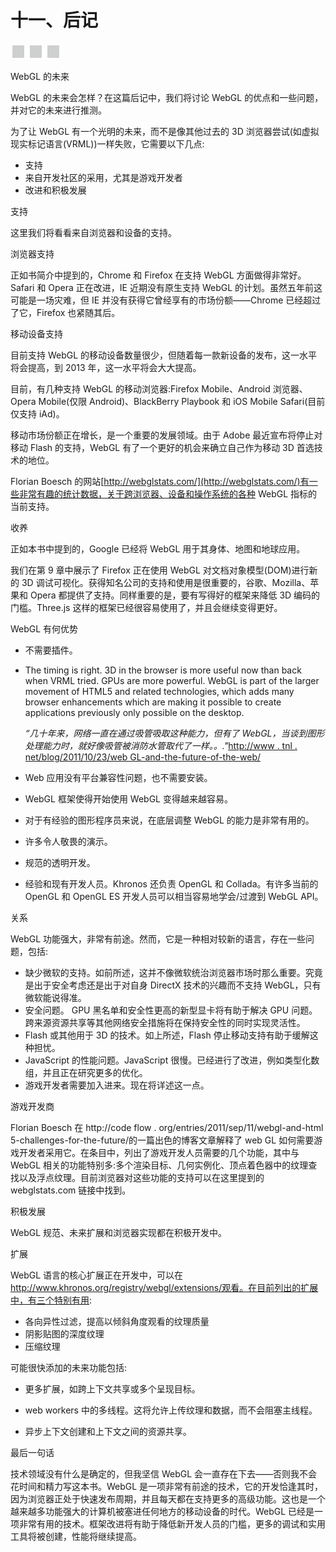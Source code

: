 # 十一、后记

![image](img/frontdot.jpg)

WebGL 的未来

WebGL 的未来会怎样？在这篇后记中，我们将讨论 WebGL 的优点和一些问题，并对它的未来进行推测。

为了让 WebGL 有一个光明的未来，而不是像其他过去的 3D 浏览器尝试(如虚拟现实标记语言(VRML))一样失败，它需要以下几点:

*   支持
*   来自开发社区的采用，尤其是游戏开发者
*   改进和积极发展

支持

这里我们将看看来自浏览器和设备的支持。

浏览器支持

正如书简介中提到的，Chrome 和 Firefox 在支持 WebGL 方面做得非常好。Safari 和 Opera 正在改进，IE 近期没有原生支持 WebGL 的计划。虽然五年前这可能是一场灾难，但 IE 并没有获得它曾经享有的市场份额——Chrome 已经超过了它，Firefox 也紧随其后。

移动设备支持

目前支持 WebGL 的移动设备数量很少，但随着每一款新设备的发布，这一水平将会提高，到 2013 年，这一水平将会大大提高。

目前，有几种支持 WebGL 的移动浏览器:Firefox Mobile、Android 浏览器、Opera Mobile(仅限 Android)、BlackBerry Playbook 和 iOS Mobile Safari(目前仅支持 iAd)。

移动市场份额正在增长，是一个重要的发展领域。由于 Adobe 最近宣布将停止对移动 Flash 的支持，WebGL 有了一个更好的机会来确立自己作为移动 3D 首选技术的地位。

Florian Boesch 的网站[http://webglstats.com/](http://webglstats.com/)有一些非常有趣的统计数据，关于跨浏览器、设备和操作系统的各种 WebGL 指标的当前支持。

收养

正如本书中提到的，Google 已经将 WebGL 用于其身体、地图和地球应用。

我们在第 9 章中展示了 Firefox 正在使用 WebGL 对文档对象模型(DOM)进行新的 3D 调试可视化。获得知名公司的支持和使用是很重要的，谷歌、Mozilla、苹果和 Opera 都提供了支持。同样重要的是，要有写得好的框架来降低 3D 编码的门槛。Three.js 这样的框架已经很容易使用了，并且会继续变得更好。

WebGL 有何优势

*   不需要插件。
*   The timing is right. 3D in the browser is more useful now than back when VRML tried. GPUs are more powerful. WebGL is part of the larger movement of HTML5 and related technologies, which adds many browser enhancements which are making it possible to create applications previously only possible on the desktop.

    *“几十年来，网络一直在通过吸管吸取这种能力，但有了 WebGL，当谈到图形处理能力时，就好像吸管被消防水管取代了一样。。."*[http://www . tnl . net/blog/2011/10/23/web GL-and-the-future-of-the-web/](http://www.tnl.net/blog/2011/10/23/webgl-and-the-future-of-the-web/)

*   Web 应用没有平台兼容性问题，也不需要安装。
*   WebGL 框架使得开始使用 WebGL 变得越来越容易。
*   对于有经验的图形程序员来说，在底层调整 WebGL 的能力是非常有用的。
*   许多令人敬畏的演示。
*   规范的透明开发。
*   经验和现有开发人员。Khronos 还负责 OpenGL 和 Collada。有许多当前的 OpenGL 和 OpenGL ES 开发人员可以相当容易地学会/过渡到 WebGL API。

关系

WebGL 功能强大，非常有前途。然而，它是一种相对较新的语言，存在一些问题，包括:

*   缺少微软的支持。如前所述，这并不像微软统治浏览器市场时那么重要。究竟是出于安全考虑还是出于对自身 DirectX 技术的兴趣而不支持 WebGL，只有微软能说得准。
*   安全问题。 GPU 黑名单和安全性更高的新型显卡将有助于解决 GPU 问题。跨来源资源共享等其他网络安全措施将在保持安全性的同时实现灵活性。
*   Flash 或其他用于 3D 的技术。如上所述，Flash 停止移动支持有助于缓解这种担忧。
*   JavaScript 的性能问题。JavaScript 很慢。已经进行了改进，例如类型化数组，并且正在研究更多的优化。
*   游戏开发者需要加入进来。现在将详述这一点。

游戏开发商

Florian Boesch 在 http://code flow . org/entries/2011/sep/11/webgl-and-html 5-challenges-for-the-future/的一篇出色的博客文章解释了 web GL 如何需要游戏开发者采用它。在条目中，列出了游戏开发人员需要的几个功能，其中与 WebGL 相关的功能特别多:多个渲染目标、几何实例化、顶点着色器中的纹理查找以及浮点纹理。目前浏览器对这些功能的支持可以在这里提到的 webglstats.com 链接中找到。

积极发展

WebGL 规范、未来扩展和浏览器实现都在积极开发中。

扩展

WebGL 语言的核心扩展正在开发中，可以在 http://www.khronos.org/registry/webgl/extensions/观看。在目前列出的扩展中，有三个特别有用:

*   各向异性过滤，提高以倾斜角度观看的纹理质量
*   阴影贴图的深度纹理
*   压缩纹理

可能很快添加的未来功能包括:

*   更多扩展，如跨上下文共享或多个呈现目标。
*   web workers 中的多线程。这将允许上传纹理和数据，而不会阻塞主线程。

*   异步上下文创建和上下文之间的资源共享。

最后一句话

技术领域没有什么是确定的，但我坚信 WebGL 会一直存在下去——否则我不会花时间和精力写这本书。WebGL 是一项非常有前途的技术，它的开发恰逢其时，因为浏览器正处于快速发布周期，并且每天都在支持更多的高级功能。这也是一个越来越多功能强大的计算机被塞进任何地方的移动设备的时代。WebGL 已经是一项非常有用的技术。框架改进将有助于降低新开发人员的门槛，更多的调试和实用工具将被创建，性能将继续提高。